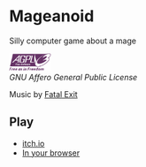 # Mageanoid

Silly computer game about a mage

<a href="https://github.com/bloodmagesoftware/mageanoid/blob/main/LICENSE"><img height="32" src="https://raw.githubusercontent.com/bloodmagesoftware/.github/main/agpl.svg" alt="AGPL-3.0 license" /></a>  
_GNU Affero General Public License_

Music by [Fatal Exit](https://soundcloud.com/fatalexit)

## Play

- [itch.io](https://bloodmagesoftware.itch.io/mageanoid)
- [In your browser](https://bloodmagesoftware.github.io/mageanoid/)

<img src="https://github.com/user-attachments/assets/22122796-3f90-4d40-a917-39e7a5cbaa2c" alt="" width="420">
<img src="https://github.com/user-attachments/assets/9cffa841-8577-4b5d-8193-9625856a4042" alt="" width="420">
<img src="https://github.com/user-attachments/assets/c86a29c7-cdf6-4bb6-980f-7ed6cae77a19" alt="" width="420">
